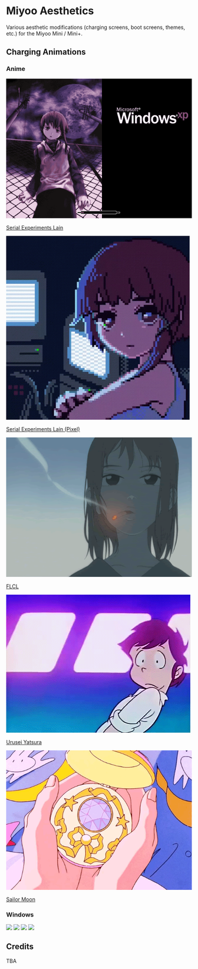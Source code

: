 # Miyoo Aesthetics
Various aesthetic modifications (charging screens, boot screens, themes, etc.) for the Miyoo Mini / Mini+.

## Charging Animations
### Anime
![](https://github.com/faithvoid/Miyoo-Aesthetics/blob/main/Serial%20Experiments%20Lain/screenshots/original.webp)

[Serial Experiments Lain](https://github.com/faithvoid/Miyoo-Aesthetics/tree/main/Serial%20Experiments%20Lain)

![](https://github.com/faithvoid/Miyoo-Aesthetics/blob/main/Serial%20Experiments%20Lain%20(2)/screenshots/original.gif)

[Serial Experiments Lain (Pixel)](https://github.com/faithvoid/Miyoo-Aesthetics/tree/main/Serial%20Experiments%20Lain%20(2))

![](FLCL/screenshots/original.gif) 

[FLCL](https://github.com/faithvoid/Miyoo-Aesthetics/tree/main/FLCL)


![](https://github.com/faithvoid/Miyoo-Aesthetics/blob/main/Urusei%20Yatsura%20(Charging%20Animation)/screenshots/original.webp)

[Urusei Yatsura](https://github.com/faithvoid/Miyoo-Aesthetics/tree/main/Urusei%20Yatsura%20(Charging%20Animation))


![](https://github.com/faithvoid/Miyoo-Aesthetics/blob/main/Sailor%20Moon%20(Charging%20Animation)/screenshots/original.gif)

[Sailor Moon](https://github.com/faithvoid/Miyoo-Aesthetics/tree/main/Sailor%20Moon%20(Charging%20Animation))

### Windows
![](https://github.com/faithvoid/Miyoo-Aesthetics/blob/main/Windows%95%20(Charging%20Animation)/screenshots/original.gif)
![](https://github.com/faithvoid/Miyoo-Aesthetics/blob/main/Windows%98%20(Charging%20Animation)/screenshots/original.gif)
![](https://github.com/faithvoid/Miyoo-Aesthetics/blob/main/Windows%ME%20(Charging%20Animation)/screenshots/original.gif)
![](https://github.com/faithvoid/Miyoo-Aesthetics/blob/main/Windows%2000%20(Charging%20Animation)/screenshots/original.gif)



## Credits
TBA
